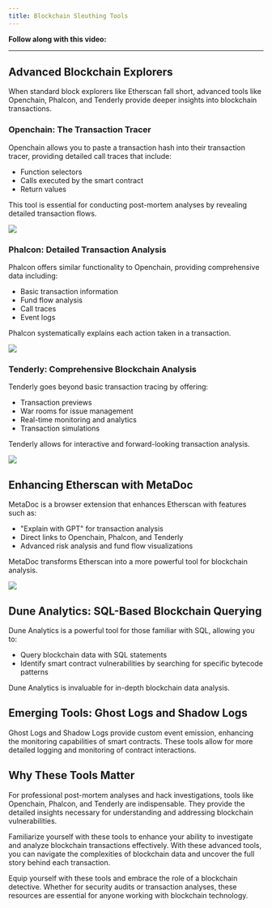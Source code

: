 ```yaml
---
title: Blockchain Sleuthing Tools
---
```


**Follow along with this video:**

---

## Advanced Blockchain Explorers

When standard block explorers like Etherscan fall short, advanced tools like Openchain, Phalcon, and Tenderly provide deeper insights into blockchain transactions.

### Openchain: The Transaction Tracer

Openchain allows you to paste a transaction hash into their transaction tracer, providing detailed call traces that include:

- Function selectors
- Calls executed by the smart contract
- Return values

This tool is essential for conducting post-mortem analyses by revealing detailed transaction flows.

![](/post-deployment/8-blockchain-sleuthing/openchain.png)

### Phalcon: Detailed Transaction Analysis

Phalcon offers similar functionality to Openchain, providing comprehensive data including:

- Basic transaction information
- Fund flow analysis
- Call traces
- Event logs

Phalcon systematically explains each action taken in a transaction.

![](/post-deployment/8-blockchain-sleuthing/PhalconTracer.png)

### Tenderly: Comprehensive Blockchain Analysis

Tenderly goes beyond basic transaction tracing by offering:

- Transaction previews
- War rooms for issue management
- Real-time monitoring and analytics
- Transaction simulations

Tenderly allows for interactive and forward-looking transaction analysis.

![](/post-deployment/8-blockchain-sleuthing/TenderlyExplorer.png)

## Enhancing Etherscan with MetaDoc

MetaDoc is a browser extension that enhances Etherscan with features such as:

- "Explain with GPT" for transaction analysis
- Direct links to Openchain, Phalcon, and Tenderly
- Advanced risk analysis and fund flow visualizations

MetaDoc transforms Etherscan into a more powerful tool for blockchain analysis.

![](/post-deployment/8-blockchain-sleuthing/MetaSuiteAugmented.png)

## Dune Analytics: SQL-Based Blockchain Querying

Dune Analytics is a powerful tool for those familiar with SQL, allowing you to:

- Query blockchain data with SQL statements
- Identify smart contract vulnerabilities by searching for specific bytecode patterns

Dune Analytics is invaluable for in-depth blockchain data analysis.

## Emerging Tools: Ghost Logs and Shadow Logs

Ghost Logs and Shadow Logs provide custom event emission, enhancing the monitoring capabilities of smart contracts. These tools allow for more detailed logging and monitoring of contract interactions.

## Why These Tools Matter

For professional post-mortem analyses and hack investigations, tools like Openchain, Phalcon, and Tenderly are indispensable. They provide the detailed insights necessary for understanding and addressing blockchain vulnerabilities.

Familiarize yourself with these tools to enhance your ability to investigate and analyze blockchain transactions effectively. With these advanced tools, you can navigate the complexities of blockchain data and uncover the full story behind each transaction.

Equip yourself with these tools and embrace the role of a blockchain detective. Whether for security audits or transaction analyses, these resources are essential for anyone working with blockchain technology.

